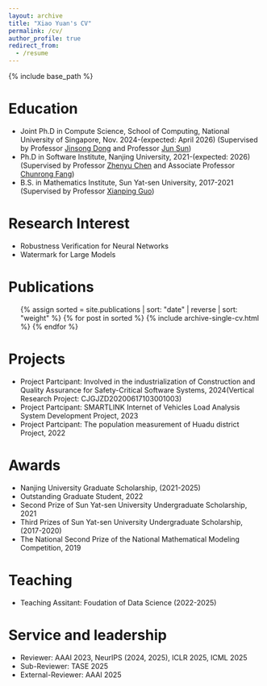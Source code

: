 ```yaml
---
layout: archive
title: "Xiao Yuan's CV"
permalink: /cv/
author_profile: true
redirect_from:
  - /resume
---
```


{% include base_path %}

Education
======
* Joint Ph.D in Compute Science, School of Computing, National University of Singapore, Nov. 2024-(expected: April 2026) (Supervised by Professor [Jinsong Dong](https://www.comp.nus.edu.sg/~dongjs/) and  Professor [Jun Sun](https://sunjun.site//))
* Ph.D in Software Institute, Nanjing University, 2021-(expected: 2026) (Supervised by Professor [Zhenyu Chen](https://software.nju.edu.cn/zychen/) and Associate Professor [Chunrong Fang](https://chunrong.github.io))
* B.S. in Mathematics Institute, Sun Yat-sen University, 2017-2021 (Supervised by Professor [Xianping Guo](https://math.sysu.edu.cn/teacher/428))

<!-- Work experience
======
* Spring 2024: Academic Pages Collaborator
  * Github University
  * Duties includes: Updates and improvements to template
  * Supervisor: The Users

* Fall 2015: Research Assistant
  * Github University
  * Duties included: Merging pull requests
  * Supervisor: Professor Hub

* Summer 2015: Research Assistant
  * Github University
  * Duties included: Tagging issues
  * Supervisor: Professor Git
   -->

Research Interest
======
* Robustness Verification for Neural Networks
* Watermark for Large Models
  
<!-- * Sub-skill 2.1
* Sub-skill 2.2
* Sub-skill 2.3
 * Skill 3 --> 

Publications
======
<ul>
  {% assign sorted = site.publications | sort: "date" | reverse | sort: "weight" %}
  {% for post in sorted %}
    {% include archive-single-cv.html %}
  {% endfor %}
</ul>
  
<!-- Talks
======
  <ul>{% for post in site.talks reversed %}
    {% include archive-single-talk-cv.html  %}
  {% endfor %}</ul> -->

Projects
======
* Project Partcipant: Involved in the industrialization of Construction and Quality Assurance for Safety-Critical Software Systems, 2024(Vertical Research Project: CJGJZD20200617103001003)
* Project Partcipant: SMARTLINK Internet of Vehicles Load Analysis System Development Project, 2023
* Project Partcipant: The population measurement of Huadu district Project, 2022

Awards
======
* Nanjing University Graduate Scholarship, (2021-2025) 
* Outstanding Graduate Student, 2022
* Second  Prize of Sun Yat-sen University Undergraduate Scholarship, 2021
* Third Prizes of Sun Yat-sen University Undergraduate Scholarship, (2017-2020)
* The National Second Prize of the National Mathematical Modeling Competition, 2019

  
Teaching
======
* Teaching Assitant: Foudation of Data Science (2022-2025) 
  
Service and leadership
======
* Reviewer: AAAI 2023, NeurIPS (2024, 2025), ICLR 2025, ICML 2025     
* Sub-Reviewer: TASE 2025
* External-Reviewer: AAAI 2025